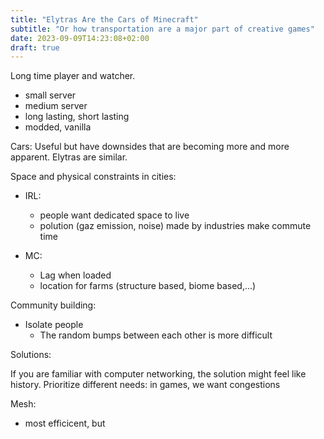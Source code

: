 ```yaml
---
title: "Elytras Are the Cars of Minecraft"
subtitle: "Or how transportation are a major part of creative games"
date: 2023-09-09T14:23:08+02:00
draft: true
---
```


Long time player and watcher.
- small server
- medium server
- long lasting, short lasting
- modded, vanilla

Cars:
Useful but have downsides that are becoming more and more apparent.
Elytras are similar.

Space and physical constraints in cities:
- IRL:
  - people want dedicated space to live
  - polution (gaz emission, noise) made by industries make commute time

- MC:
  - Lag when loaded
  - location for farms (structure based, biome based,...)

Community building:
- Isolate people
  - The random bumps between each other is more difficult



Solutions:

If you are familiar with computer networking, the solution might feel like history.
Prioritize different needs: in games, we want congestions

Mesh:
- most efficicent, but 